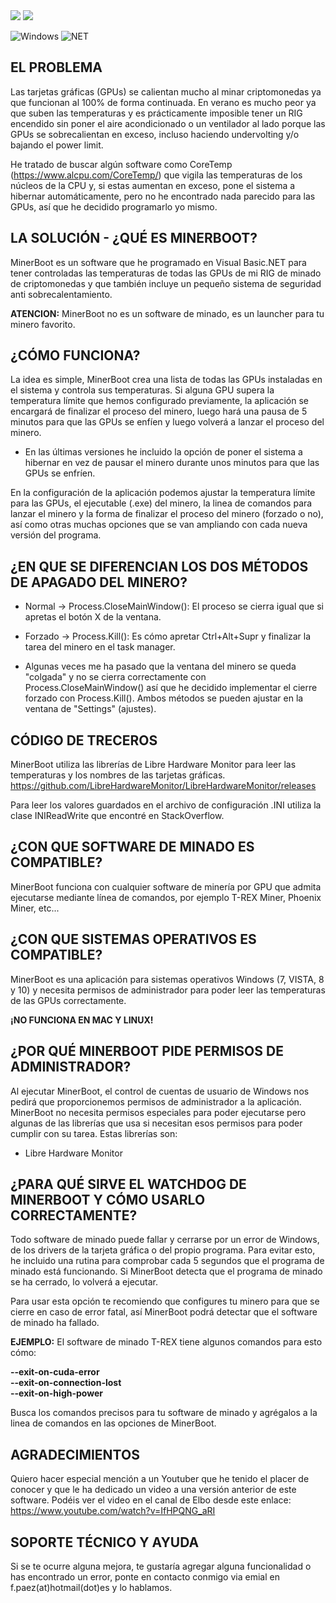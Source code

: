 <img src="https://i.postimg.cc/mZKL9Q7T/1.png">

<img src="https://i.postimg.cc/13QyCsWT/2.png">

<img alt="Windows" src="https://img.shields.io/badge/-Windows-0078D6?style=flat&logo=windows&logoColor=white"/> <img alt="NET" src="https://img.shields.io/badge/-Visual%20Basic-blue?style=flat&logo=.net&logoColor=white"/>


EL PROBLEMA
------------------
Las tarjetas gráficas (GPUs) se calientan mucho al minar criptomonedas ya que funcionan al 100% de forma continuada. En verano es mucho peor ya que suben las temperaturas y es prácticamente imposible tener un RIG encendido sin poner el aire acondicionado o un ventilador al lado porque las GPUs se sobrecalientan en exceso, incluso haciendo undervolting y/o bajando el power limit.

He tratado de buscar algún software como CoreTemp (https://www.alcpu.com/CoreTemp/) que vigila las temperaturas de los núcleos de la CPU y, si estas aumentan en exceso, pone el sistema a hibernar automáticamente, pero no he encontrado nada parecido para las GPUs, así que he decidido programarlo yo mismo.


LA SOLUCIÓN - ¿QUÉ ES MINERBOOT?
--------------------------------
MinerBoot es un software que he programado en Visual Basic.NET para tener controladas las temperaturas de todas las GPUs de mi RIG de minado de criptomonedas y que también incluye un pequeño sistema de seguridad anti sobrecalentamiento.

**ATENCION:** MinerBoot no es un software de minado, es un launcher para tu minero favorito.


¿CÓMO FUNCIONA?
---------------
La idea es simple, MinerBoot crea una lista de todas las GPUs instaladas en el sistema y controla sus temperaturas. Si alguna GPU supera la temperatura límite que hemos configurado previamente, la aplicación se encargará de finalizar el proceso del minero, luego hará una pausa de 5 minutos para que las GPUs se enfíen y luego volverá a lanzar el proceso del minero.

* En las últimas versiones he incluido la opción de poner el sistema a hibernar en vez de pausar el minero durante unos minutos para que las GPUs se enfríen.

En la configuración de la aplicación podemos ajustar la temperatura límite para las GPUs, el ejecutable (.exe) del minero, la linea de comandos para lanzar el minero
y la forma de finalizar el proceso del minero (forzado o no), así como otras muchas opciones que se van ampliando con cada nueva versión del programa. 


¿EN QUE SE DIFERENCIAN LOS DOS MÉTODOS DE APAGADO DEL MINERO?
-------------------------------------------------------------
- Normal  -> Process.CloseMainWindow(): El proceso se cierra igual que si apretas el botón X de la ventana.

- Forzado -> Process.Kill(): Es cómo apretar Ctrl+Alt+Supr y finalizar la tarea del minero en el task manager.

* Algunas veces me ha pasado que la ventana del minero se queda "colgada" y no se cierra correctamente con Process.CloseMainWindow() así que he decidido implementar el cierre forzado con Process.Kill(). Ambos métodos se pueden ajustar en la ventana de "Settings" (ajustes).


CÓDIGO DE TRECEROS
------------------
MinerBoot utiliza las librerías de Libre Hardware Monitor para leer las temperaturas y los nombres de las tarjetas gráficas.
https://github.com/LibreHardwareMonitor/LibreHardwareMonitor/releases

Para leer los valores guardados en el archivo de configuración .INI utiliza la clase INIReadWrite que encontré en StackOverflow.


¿CON QUE SOFTWARE DE MINADO ES COMPATIBLE?
------------------------------------------
MinerBoot funciona con cualquier software de minería por GPU que admita ejecutarse mediante línea de comandos, por ejemplo T-REX Miner, Phoenix Miner, etc...


¿CON QUE SISTEMAS OPERATIVOS ES COMPATIBLE?
------------------------------------------
MinerBoot es una aplicación para sistemas operativos Windows (7, VISTA, 8 y 10) y necesita permisos de administrador para poder leer las temperaturas de las GPUs correctamente.

**¡NO FUNCIONA EN MAC Y LINUX!**


¿POR QUÉ MINERBOOT PIDE PERMISOS DE ADMINISTRADOR?
--------------------------------------------------
Al ejecutar MinerBoot, el control de cuentas de usuario de Windows nos pedirá que proporcionemos permisos de administrador a la aplicación. MinerBoot no necesita permisos especiales para poder ejecutarse pero algunas de las librerías que usa si necesitan esos permisos para poder cumplir con su tarea. Estas librerías son:

- Libre Hardware Monitor

¿PARA QUÉ SIRVE EL WATCHDOG DE MINERBOOT Y CÓMO USARLO CORRECTAMENTE?
---------------------------------------------------------------------
Todo software de minado puede fallar y cerrarse por un error de Windows, de los drivers de la tarjeta gráfica o del propio programa. Para evitar esto, he incluido una rutina para comprobar cada 5 segundos que el programa de minado está funcionando. Si MinerBoot detecta que el programa de minado se ha cerrado, lo volverá a ejecutar.

Para usar esta opción te recomiendo que configures tu minero para que se cierre en caso de error fatal, así MinerBoot podrá detectar que el software de minado ha fallado.

**EJEMPLO:** El software de minado T-REX tiene algunos comandos para esto cómo:

**--exit-on-cuda-error**<br>
**--exit-on-connection-lost**<br>
**--exit-on-high-power**<br>

Busca los comandos precisos para tu software de minado y agrégalos a la linea de comandos en las opciones de MinerBoot.

AGRADECIMIENTOS
---------------
Quiero hacer especial mención a un Youtuber que he tenido el placer de conocer y que le ha dedicado un video a una versión anterior de este software.
Podéis ver el video en el canal de Elbo desde este enlace: https://www.youtube.com/watch?v=IfHPQNG_aRI

SOPORTE TÉCNICO Y AYUDA
-----------------------
Si se te ocurre alguna mejora, te gustaría agregar alguna funcionalidad o has encontrado un error, ponte en contacto conmigo via emial en f.paez(at)hotmail(dot)es y lo hablamos.
